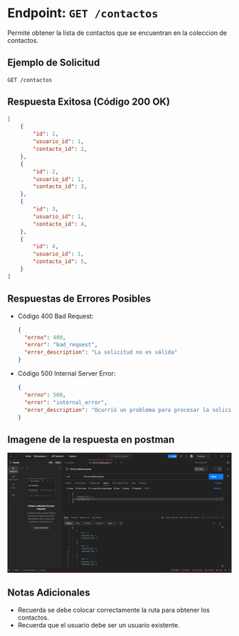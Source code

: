 <!-- Documentacion de un endpoint get que trae los items que se encuentran en la coleccion contactos -->

# Endpoint: `GET /contactos`

Permite obtener la lista de contactos que se encuentran en la coleccion de contactos.

## Ejemplo de Solicitud

```http
GET /contactos
```

## Respuesta Exitosa (Código 200 OK)

```json
[
    {
        "id": 1,
        "usuario_id": 1,
        "contacto_id": 2,
    },
    {
        "id": 2,
        "usuario_id": 1,
        "contacto_id": 3,
    },
    {
        "id": 3,
        "usuario_id": 1,
        "contacto_id": 4,
    },
    {
        "id": 4,
        "usuario_id": 1,
        "contacto_id": 5,
    }
]
```

## Respuestas de Errores Posibles

- Código 400 Bad Request:

  ```json
  {
    "errno": 400,
    "error": "bad_request",
    "error_description": "La solicitud no es válida"
  }
  ```

- Código 500 Internal Server Error:

  ```json
  {
    "errno": 500,
    "error": "internal_error",
    "error_description": "Ocurrió un problema para procesar la solicitud"
  }
  ```

## Imagene de la respuesta en postman

![imagen](./contactosGet.png)

## Notas Adicionales

- Recuerda se debe colocar correctamente la ruta para obtener los contactos.
- Recuerda que el usuario debe ser un usuario existente.

